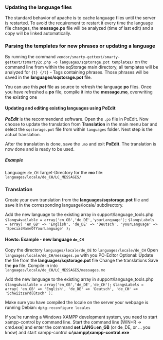 ### Updating the language files
The standard behavior of apache is to cache language files until the server is restarted.
To avoid the requirement to restart it every time the language file changes, the **message.po** file will be analyzed (time of last edit) and a copy will be linked automatically.

### Parsing the templates for new phrases or updating a language
By running the command 
`vendor/smarty-gettext/smarty-gettext/tsmarty2c.php -o languages/sqstorage.pot templates/`
on the command line from within the sqStorage main directory, all templates will be analyzed for
`{t} {/t}` - Tags containing phrases.
Those phrases will be saved in the **languages/sqstorage.pot** file.

You can use this ***pot*** file as source to refresh the language **po** files.
Once you have refreshed a **po** file, compile it into the **message.mo**, overwriting the existing one

#### Updating and editing existing languages using PoEdit
***PoEdit*** is the recommendend software. Open the `.po` file in PoEdit.
Now choose to update the translation from **Translation** in the main menu bar and select the `sqstorage.pot` file from within `languages` folder. Next step is the actual translation.

After the translation is done, save the `.mo` and exit **PoEdit**. The translation is now done and is ready to be used.

##### Example
Language: `de_CH`
Target-Directory for the **mo** file: `languages/locale/de_CH/LC_MESSAGES/`

### Translation
Create your own translation from the **languages/sqstorage.pot** file and save it in the corresponding language/locale/ subdirectory.

Add the new language to the existing array in
support/language_tools.php
`$langsAvailable = array('en_GB','de_DE','yourLanguage');`
`$langsLabels = array(
    'en_GB' => 'English',
    'de_DE' => 'Deutsch',
    'yourLanguage' => 'SpecialNameOfYourLanguage'
);`

#### Howto: Example - new language `de_CH`
Copy the directory `languages/locale/de_DE` to `languages/locale/de_CH`
Open `languages/locale/de_CH/messages.po` with you PO-Editor
Optional: Update the file from the **languages/sqstorage.pot** file
Change the translations
Save the **po** file.
Compile in into `languages/locale/de_CH/LC_MESSAGES/messages.mo`

Add the new language to the existing array in
support/language_tools.php
`$langsAvailable = array('en_GB','de_DE','de_CH');`
`$langsLabels = array(
    'en_GB' => 'English',
    'de_DE' => 'Deutsch',
    'de_CH' => 'Schwiitzerdüütsch'
);`

Make sure you have compiled the locale on the server your webpage is running
Debian: `dpkg-reconfigure locales`

If you're running a Windows XAMPP development system, you need to start xampp-control by command line.
Start the command line [WIN+R -> cmd.exe] and enter the command
**set LANG=en_GB** (or de_DE, or ... you know)
and start xampp-control 
**c:\xampp\xampp-control.exe**



